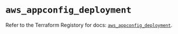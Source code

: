 # `aws_appconfig_deployment`

Refer to the Terraform Registory for docs: [`aws_appconfig_deployment`](https://registry.terraform.io/providers/hashicorp/aws/5.14.0/docs/resources/appconfig_deployment).
